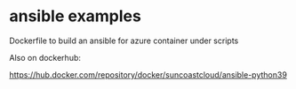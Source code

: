 # ansible examples

Dockerfile to build an ansible for azure container under scripts

Also on dockerhub:

https://hub.docker.com/repository/docker/suncoastcloud/ansible-python39
